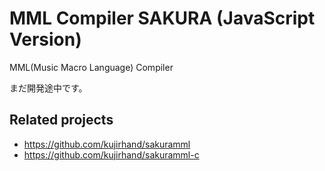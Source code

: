 # MML Compiler SAKURA (JavaScript Version)

MML(Music Macro Language) Compiler

まだ開発途中です。

## Related projects

- https://github.com/kujirhand/sakuramml
- https://github.com/kujirhand/sakuramml-c
